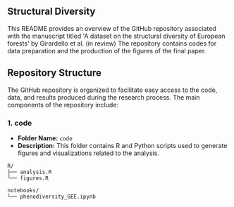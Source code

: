 ## Structural Diversity

This README provides an overview of the GitHub repository associated with the manuscript titled 'A dataset on the structural diversity of European forests' by Girardello et al. (in review) The repository contains codes for data preparation and the production of the figures of the final paper.


## Repository Structure

The GitHub repository is organized to facilitate easy access to the code, data, and results produced during the research process. The main components of the repository include:

### 1. code
- **Folder Name:** `code`
- **Description:** This folder contains R and Python scripts used to generate figures and visualizations related to the analysis.

```
R/
├── analysis.R
└── figures.R

notebooks/
└── phenodiversity_GEE.ipynb

```
